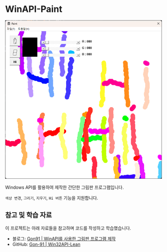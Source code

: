 # WinAPI-Paint

![image](./Paint/image.png)

Windows API를 활용하여 제작한 간단한 그림판 프로그램입니다. 

`색상 변경`, `그리기`, `지우기`, `Hi 버튼` 기능을 지원합니다.

## 참고 및 학습 자료

이 프로젝트는 아래 자료들을 참고하며 코드를 작성하고 학습했습니다.

- 블로그: [Gon91 | WinAPI를 사용한 그림판 프로그램 제작](https://blog-of-gon.tistory.com/286)
- GitHub: [Gon-91 | Win32API-Lean](https://github.com/Gon-91/Win32API-Lean)